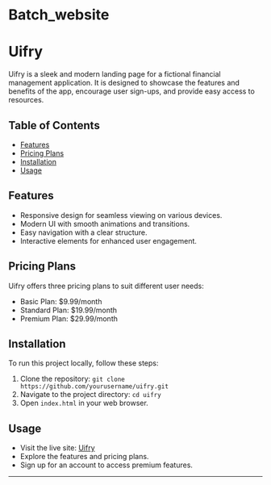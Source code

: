 # Batch_website


# Uifry

Uifry is a sleek and modern landing page for a fictional financial management application. It is designed to showcase the features and benefits of the app, encourage user sign-ups, and provide easy access to resources.

## Table of Contents

- [Features](#features)
- [Pricing Plans](#pricing-plans)
- [Installation](#installation)
- [Usage](#usage)

## Features

- Responsive design for seamless viewing on various devices.
- Modern UI with smooth animations and transitions.
- Easy navigation with a clear structure.
- Interactive elements for enhanced user engagement.

## Pricing Plans

Uifry offers three pricing plans to suit different user needs:

- Basic Plan: $9.99/month
- Standard Plan: $19.99/month
- Premium Plan: $29.99/month

## Installation

To run this project locally, follow these steps:

1. Clone the repository: `git clone https://github.com/yourusername/uifry.git`
2. Navigate to the project directory: `cd uifry`
3. Open `index.html` in your web browser.

## Usage

- Visit the live site: [Uifry](https://www.uifry.com)
- Explore the features and pricing plans.
- Sign up for an account to access premium features.


---
